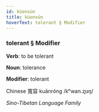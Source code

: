 ```yaml
---
id: küonxün
title: küonxün
hoverText: tolerant § Modifier
---
```


### tolerant § Modifier

**Verb**: to be tolerant

**Noun**: tolerance

**Modifier**: tolerant

Chinese 寬容 kuānróng /kʰwan.ʐʊŋ/

*Sino-Tibetan Language Family*